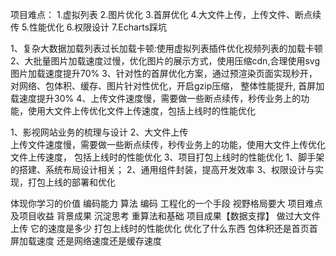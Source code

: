 项目难点：
1.虚拟列表
2.图片优化
3.首屏优化
4.大文件上传，上传文件、断点续传
5.性能优化
6.权限设计
7.Echarts踩坑

1、复杂大数据加载列表过长加载卡顿:使用虚拟列表插件优化视频列表的加载卡顿 
2、大批量图片加载速度过慢，优化图片的展示方式，使用压缩cdn,合理使用svg图片加载速度提升70% 
3、针对性的首屏优化方案，通过预渲染页面实现秒开，对网络、包体积、缓存、图片针对性优化，开启gzip压缩， 整体性能提升, 首屏加载速度提升30% 
4、上传文件速度慢，需要做一些断点续传，秒传业务上的功能，使用大文件上传优化文件上传速度，包括上线时的性能优化


1、影视网站业务的梳理与设计 
2、大文件上传                                                              
         上传文件速度慢，需要做一些断点续传，秒传业务上的功能，使用大文件上传优化文件上传速度，
         包括上线时的性能优化
3、项目打包上线时的性能优化
1、脚手架的搭建、系统布局设计相关； 
2、通用组件封装，提高开发效率 
3、权限设计与实现，打包上线的部署和优化



体现你学习的价值 编码能力 算法 编码 工程化的一个手段 视野格局要大 
项目难点及项目收益        背景成果    沉淀思考    重算法和基础
项目成果【数据支撑】
做过大文件上传 它的速度是多少
打包上线时的性能优化 优化了什么东西 包体积还是首页首屏加载速度 还是网络速度还是缓存速度
